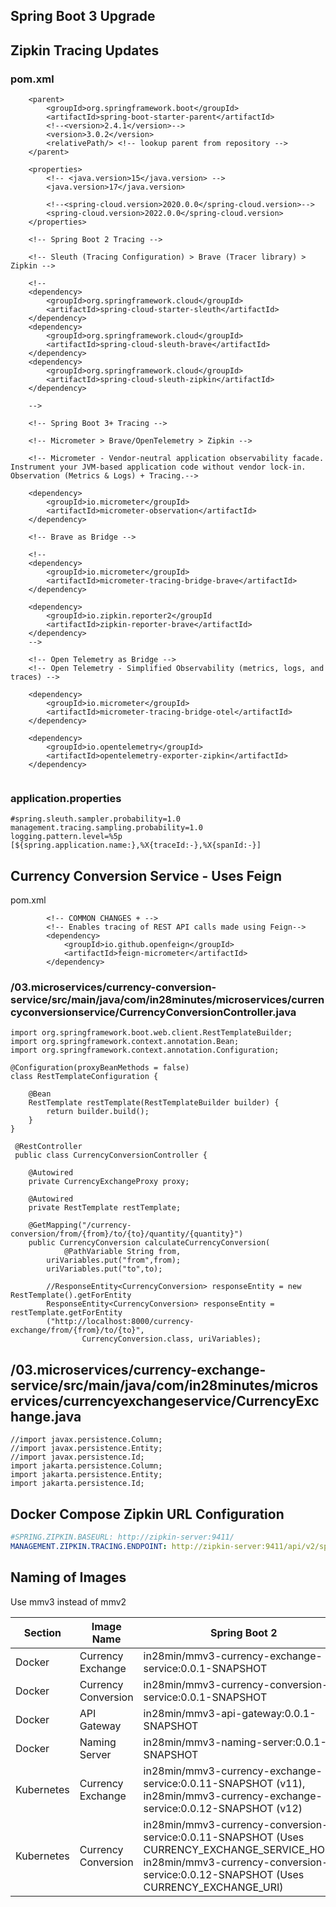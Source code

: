 ## Spring Boot 3 Upgrade

## Zipkin Tracing Updates

### pom.xml

```
 	<parent>
 		<groupId>org.springframework.boot</groupId>
 		<artifactId>spring-boot-starter-parent</artifactId>
        <!--<version>2.4.1</version>-->
        <version>3.0.2</version>
 		<relativePath/> <!-- lookup parent from repository -->
 	</parent>
 
 	<properties>
        <!-- <java.version>15</java.version> -->
        <java.version>17</java.version>

        <!--<spring-cloud.version>2020.0.0</spring-cloud.version>-->
        <spring-cloud.version>2022.0.0</spring-cloud.version>
 	</properties>

    <!-- Spring Boot 2 Tracing -->

    <!-- Sleuth (Tracing Configuration) > Brave (Tracer library) > Zipkin -->

    <!-- 
    <dependency>
        <groupId>org.springframework.cloud</groupId>
        <artifactId>spring-cloud-starter-sleuth</artifactId>
    </dependency>
    <dependency>
        <groupId>org.springframework.cloud</groupId>
        <artifactId>spring-cloud-sleuth-brave</artifactId>
    </dependency>
    <dependency>
        <groupId>org.springframework.cloud</groupId>
        <artifactId>spring-cloud-sleuth-zipkin</artifactId>
    </dependency>

    -->

    <!-- Spring Boot 3+ Tracing -->

    <!-- Micrometer > Brave/OpenTelemetry > Zipkin -->

    <!-- Micrometer - Vendor-neutral application observability facade. Instrument your JVM-based application code without vendor lock-in.  Observation (Metrics & Logs) + Tracing.-->

    <dependency>
        <groupId>io.micrometer</groupId>
        <artifactId>micrometer-observation</artifactId>
    </dependency>

    <!-- Brave as Bridge -->

    <!--
    <dependency>
        <groupId>io.micrometer</groupId>
        <artifactId>micrometer-tracing-bridge-brave</artifactId>
    </dependency>

    <dependency>
        <groupId>io.zipkin.reporter2</groupId
        <artifactId>zipkin-reporter-brave</artifactId>
    </dependency>
    -->

    <!-- Open Telemetry as Bridge -->
    <!-- Open Telemetry - Simplified Observability (metrics, logs, and traces) -->

    <dependency>
        <groupId>io.micrometer</groupId>
        <artifactId>micrometer-tracing-bridge-otel</artifactId>
    </dependency>

    <dependency>
        <groupId>io.opentelemetry</groupId>
        <artifactId>opentelemetry-exporter-zipkin</artifactId>
    </dependency>
  
```

### application.properties

```
#spring.sleuth.sampler.probability=1.0
management.tracing.sampling.probability=1.0
logging.pattern.level=%5p [${spring.application.name:},%X{traceId:-},%X{spanId:-}]
```

## Currency Conversion Service - Uses Feign

pom.xml

```
        <!-- COMMON CHANGES + -->
 		<!-- Enables tracing of REST API calls made using Feign-->
 		<dependency>
 			<groupId>io.github.openfeign</groupId>
 			<artifactId>feign-micrometer</artifactId>
 		</dependency>
``` 


### /03.microservices/currency-conversion-service/src/main/java/com/in28minutes/microservices/currencyconversionservice/CurrencyConversionController.java

```
import org.springframework.boot.web.client.RestTemplateBuilder;
import org.springframework.context.annotation.Bean;
import org.springframework.context.annotation.Configuration;
 
@Configuration(proxyBeanMethods = false)
class RestTemplateConfiguration {
    
    @Bean
    RestTemplate restTemplate(RestTemplateBuilder builder) {
        return builder.build();
    }
}

 @RestController
 public class CurrencyConversionController {
 	
 	@Autowired
 	private CurrencyExchangeProxy proxy;
 	
	@Autowired
	private RestTemplate restTemplate;

 	@GetMapping("/currency-conversion/from/{from}/to/{to}/quantity/{quantity}")
 	public CurrencyConversion calculateCurrencyConversion(
 			@PathVariable String from,
 		uriVariables.put("from",from);
 		uriVariables.put("to",to);
 		
 		//ResponseEntity<CurrencyConversion> responseEntity = new RestTemplate().getForEntity
 		ResponseEntity<CurrencyConversion> responseEntity = restTemplate.getForEntity
 		("http://localhost:8000/currency-exchange/from/{from}/to/{to}", 
 				CurrencyConversion.class, uriVariables);
``` 		



## /03.microservices/currency-exchange-service/src/main/java/com/in28minutes/microservices/currencyexchangeservice/CurrencyExchange.java

``` 
//import javax.persistence.Column;
//import javax.persistence.Entity;
//import javax.persistence.Id;
import jakarta.persistence.Column;
import jakarta.persistence.Entity;
import jakarta.persistence.Id;
```


## Docker Compose Zipkin URL Configuration
```yaml
#SPRING.ZIPKIN.BASEURL: http://zipkin-server:9411/
MANAGEMENT.ZIPKIN.TRACING.ENDPOINT: http://zipkin-server:9411/api/v2/spans
```

## Naming of Images

Use mmv3 instead of mmv2

| Section | Image Name  | Spring Boot 2 | Spring Boot 3|
| -------- | ------------- | ------------- | ------------- |
| Docker | Currency Exchange | in28min/mmv3-currency-exchange-service:0.0.1-SNAPSHOT | in28min/mmv3-currency-exchange-service:0.0.1-SNAPSHOT|
| Docker | Currency Conversion  | in28min/mmv3-currency-conversion-service:0.0.1-SNAPSHOT  |in28min/mmv3-currency-conversion-service:0.0.1-SNAPSHOT|
| Docker | API Gateway  | in28min/mmv3-api-gateway:0.0.1-SNAPSHOT  |in28min/mmv3-api-gateway:0.0.1-SNAPSHOT|
| Docker | Naming Server | in28min/mmv3-naming-server:0.0.1-SNAPSHOT  |in28min/mmv3-naming-server:0.0.1-SNAPSHOT|
| Kubernetes | Currency Exchange | in28min/mmv3-currency-exchange-service:0.0.11-SNAPSHOT (v11), in28min/mmv3-currency-exchange-service:0.0.12-SNAPSHOT (v12)| in28min/mmv3-currency-exchange-service:0.0.11-SNAPSHOT (v11), in28min/mmv3-currency-exchange-service:0.0.12-SNAPSHOT (v12)|
| Kubernetes | Currency Conversion | in28min/mmv3-currency-conversion-service:0.0.11-SNAPSHOT (Uses CURRENCY_EXCHANGE_SERVICE_HOST), in28min/mmv3-currency-conversion-service:0.0.12-SNAPSHOT (Uses CURRENCY_EXCHANGE_URI)| in28min/mmv3-currency-conversion-service:0.0.11-SNAPSHOT (Uses CURRENCY_EXCHANGE_SERVICE_HOST), in28min/mmv3-currency-conversion-service:0.0.12-SNAPSHOT (Uses CURRENCY_EXCHANGE_URI)|
